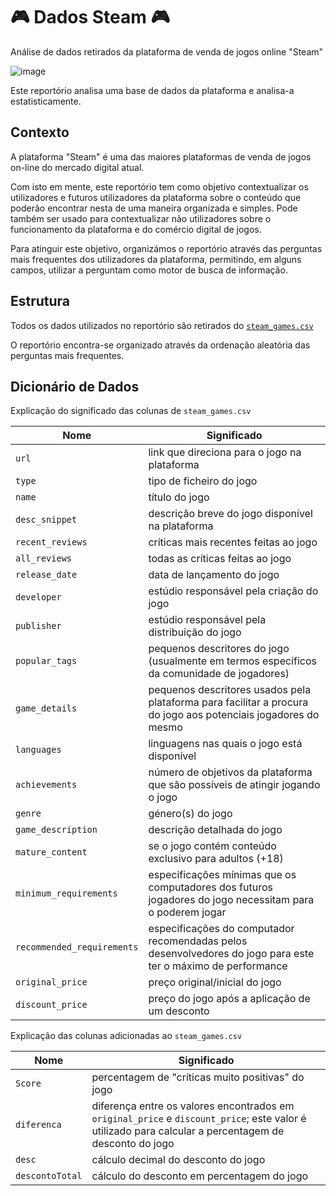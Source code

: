 # 🎮 Dados Steam 🎮
Análise de dados retirados da plataforma de venda de jogos online "Steam"

![image](https://i0.wp.com/otageek.com.br/wp-content/uploads/2021/03/Steam-logo-otageek.jpg?fit=810%2C456&ssl=1)

Este reportório analisa uma base de dados da plataforma e analisa-a estatisticamente.

## Contexto
A plataforma "Steam" é uma das maiores plataformas de venda de jogos on-line do mercado digital atual.

Com isto em mente, este reportório tem como objetivo contextualizar os utilizadores e futuros utilizadores da plataforma sobre o conteúdo que poderão encontrar nesta de uma maneira organizada e simples. Pode também ser usado para contextualizar não utilizadores sobre o funcionamento da plataforma e do comércio digital de jogos.

Para atinguir este objetivo, organizámos o reportório através das perguntas mais frequentes dos utilizadores da plataforma, permitindo, em alguns campos, utilizar a perguntam como motor de busca de informação.

## Estrutura

Todos os dados utilizados no reportório são retirados do [`steam_games.csv`](https://www.kaggle.com/datasets/trolukovich/steam-games-complete-dataset)

O reportório encontra-se organizado através da ordenação aleatória das perguntas mais frequentes.

## Dicionário de Dados

Explicação do significado das colunas de `steam_games.csv`

| Nome | Significado |
| --- | --- |
| `url` | link que direciona para o jogo na plataforma |
| `type` | tipo de ficheiro do jogo |
| `name` | título do jogo |
| `desc_snippet` | descrição breve do jogo disponível na plataforma |
| `recent_reviews` | críticas mais recentes feitas ao jogo |
| `all_reviews` | todas as críticas feitas ao jogo |
| `release_date` | data de lançamento do jogo |
| `developer` | estúdio responsável pela criação do jogo |
| `publisher` | estúdio responsável pela distribuição do jogo |
| `popular_tags` | pequenos descritores do jogo (usualmente em termos específicos da comunidade de jogadores) |
| `game_details` | pequenos descritores usados pela plataforma para facilitar a procura do jogo aos potenciais jogadores do mesmo |
| `languages` | linguagens nas quais o jogo está disponível |
| `achievements` | número de objetivos da plataforma que são possíveis de atingir jogando o jogo |
| `genre` | género(s) do jogo |
| `game_description` | descrição detalhada do jogo |
| `mature_content` | se o jogo contém conteúdo exclusivo para adultos (+18) |
| `minimum_requirements` | especificações mínimas que os computadores dos futuros jogadores do jogo necessitam para o poderem jogar |
| `recommended_requirements` | especificações do computador  recomendadas pelos desenvolvedores do jogo para este ter o máximo de performance |
| `original_price` | preço original/inicial do jogo |
| `discount_price` | preço do jogo após a aplicação de um desconto |

Explicação das colunas adicionadas ao `steam_games.csv`

| Nome | Significado |
| --- | --- |
| `Score` | percentagem de "críticas muito positivas" do jogo |
| `diferenca` | diferença entre os valores encontrados em `original_price` e `discount_price`; este valor é utilizado para calcular a percentagem de desconto do jogo |
| `desc` | cálculo decimal do desconto do jogo |
| `descontoTotal` | cálculo do desconto em percentagem do jogo |
